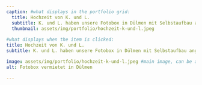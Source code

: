 ```yaml
---
caption: #what displays in the portfolio grid:
  title: Hochzeit von K. und L.
  subtitle: K. und L. haben unsere Fotobox in Dülmen mit Selbstaufbau angemietet. "Der Aufbau der Fotobox war durch die beigelegte Anleitung sehr einfach und schnell erledigt. Philip hatte noch Videosupport angeboten, der aber gar nicht benötigt wurde. Vielen Dank!"
  thumbnail: assets/img/portfolio/hochzeit-k-und-l.jpeg
  
#what displays when the item is clicked:
title: Hochzeit von K. und L.
subtitle: K. und L. haben unsere Fotobox in Dülmen mit Selbstaufbau angemietet. "Der Aufbau der Fotobox war durch die beigelegte Anleitung sehr einfach und schnell erledigt. Philip hatte noch Videosupport angeboten, der aber gar nicht benötigt wurde. Vielen Dank!"

image: assets/img/portfolio/hochzeit-k-und-l.jpeg #main image, can be a link or a file in assets/img/portfolio
alt: Fotobox vermietet in Dülmen

---
```

 

